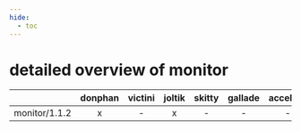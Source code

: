 ```yaml
---
hide:
  - toc
---
```


detailed overview of monitor
============================

| |donphan|victini|joltik|skitty|gallade|accelgor|swalot|doduo|
| :---: | :---: | :---: | :---: | :---: | :---: | :---: | :---: | :---: |
|monitor/1.1.2|x|-|x|-|-|-|x|x|

